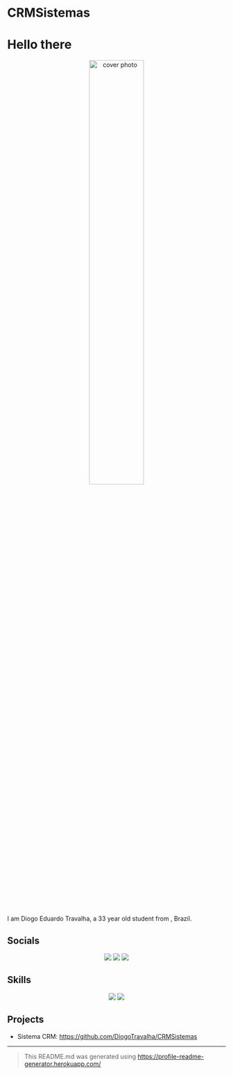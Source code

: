 # CRMSistemas


                
# Hello there

<div align='center'>
	<img src='https://media-exp1.licdn.com/dms/image/C5603AQHYD7RLCiHywQ/profile-displayphoto-shrink_800_800/0/1517882852218?e=1668643200&v=beta&t=31RySA3SHCMFC-11UA5RSDiWa_EYKAvkLWMbK8u1aRQ' width=50%, title='cover photo', alt='cover photo'>
</div>

I am Diogo Eduardo Travalha, a 33 year old   student from  , Brazil.


## Socials

<div align='center'>
<a href='DiogoTravalha#7598' target='_blank'><img src='https://img.shields.io/badge/Discord-5865F2?style=for-the-badge&logo=discord&logoColor=white'></a>
<a href='https://www.instagram.com/diogotravalha/' target='_blank'><img src='https://img.shields.io/badge/Instagram-E4405F?style=for-the-badge&logo=instagram&logoColor=white'></a>
<a href='https://www.linkedin.com/in/diogo-travalha-58b013150/' target='_blank'><img src='https://img.shields.io/badge/LinkedIn-0077B5?style=for-the-badge&logo=linkedin&logoColor=white'></a>
</div>


## Skills

<div align='center'>
<img src='https://img.shields.io/badge/JavaScript-323330?style=for-the-badge&logo=javascript&logoColor=F7DF1E'>
<img src='https://img.shields.io/badge/React-20232A?style=for-the-badge&logo=react&logoColor=61DAFB'>
</div>


## Projects

- Sistema CRM: <a href='https://github.com/DiogoTravalha/CRMSistemas' target='_blank'>https://github.com/DiogoTravalha/CRMSistemas</a>



---
 > This README.md was generated using <a href='https://profile-readme-generator.herokuapp.com/' target='_blank'>https://profile-readme-generator.herokuapp.com/</a>
            
